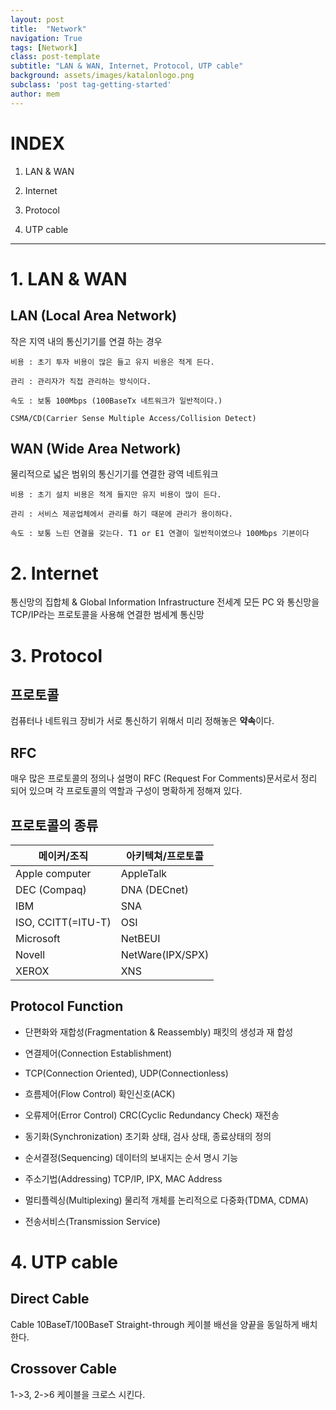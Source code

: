 ```yaml
---
layout: post
title:  "Network"
navigation: True
tags: [Network]
class: post-template
subtitle: "LAN & WAN, Internet, Protocol, UTP cable"
background: assets/images/katalonlogo.png 
subclass: 'post tag-getting-started'
author: mem
---
```


INDEX
===

1. LAN & WAN

2. Internet

3. Protocol

4. UTP cable

---


# 1. LAN & WAN

## LAN (Local Area Network)

 작은 지역 내의 통신기기를 연결 하는 경우

    비용 : 초기 투자 비용이 많은 들고 유지 비용은 적게 든다.

    관리 : 관리자가 직접 관리하는 방식이다.

    속도 : 보통 100Mbps (100BaseTx 네트워크가 일반적이다.)

    CSMA/CD(Carrier Sense Multiple Access/Collision Detect)

## WAN (Wide Area Network)

 물리적으로 넓은 범위의 통신기기를 연결한 광역 네트워크 

    비용 : 초기 설치 비용은 적게 들지만 유지 비용이 많이 든다. 

    관리 : 서비스 제공업체에서 관리를 하기 때문에 관리가 용이하다.

    속도 : 보통 느린 연결을 갖는다. T1 or E1 연결이 일반적이였으나 100Mbps 기본이다 

# 2. Internet

 통신망의 집합체 & Global Information Infrastructure
 전세계 모든 PC 와 통신망을 TCP/IP라는 프로토콜을 사용해 연결한 범세계 통신망


# 3. Protocol

## 프로토콜
컴퓨터나 네트워크 장비가 서로 통신하기 위해서 미리 정해놓은 **약속**이다.

## RFC
매우 많은 프로토콜의 정의나 설명이 RFC (Request For Comments)문서로서 정리 되어 있으며 각 프로토콜의 역할과 구성이 명확하게 정해져 있다.

## 프로토콜의 종류

| 메이커/조직        	| 아키텍쳐/프로토콜 	|
|--------------------	|-------------------	|
| Apple computer     	| AppleTalk         	|
| DEC (Compaq)       	| DNA (DECnet)      	|
| IBM                	| SNA               	|
| ISO, CCITT(=ITU-T) 	| OSI               	|
| Microsoft          	| NetBEUI           	|
| Novell             	| NetWare(IPX/SPX)  	|
| XEROX              	| XNS               	|

## Protocol Function

* 단편화와 재합성(Fragmentation & Reassembly) 패킷의 생성과 재 합성

* 연결제어(Connection Establishment) 

* TCP(Connection Oriented), UDP(Connectionless)

* 흐름제어(Flow Control) 확인신호(ACK)

*  오류제어(Error Control) CRC(Cyclic Redundancy Check) 재전송

* 동기화(Synchronization) 초기화 상태, 검사 상태, 종료상태의 정의

* 순서결정(Sequencing) 데이터의 보내지는 순서 명시 기능

* 주소기법(Addressing) TCP/IP, IPX, MAC Address

* 멀티플렉싱(Multiplexing) 물리적 개체를 논리적으로 다중화(TDMA, CDMA)

* 전송서비스(Transmission Service) 


# 4. UTP cable

## Direct Cable

Cable 10BaseT/100BaseT Straight-through
케이블 배선을 양끝을 동일하게 배치한다.


## Crossover Cable

1->3, 2->6 케이블을 크로스 시킨다.
